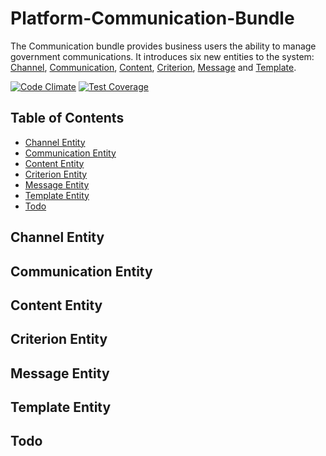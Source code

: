 # Platform-Communication-Bundle

The Communication bundle provides business users the ability to manage government communications. It introduces six new entities to the system: [Channel](Entity/Channel.php), [Communication](Entity/Communication.php), [Content](Entity/Content.php), [Criterion](Entity/Criterion.php), [Message](Entity/Message.php) and [Template](Entity/Template.php).

[![Code Climate](https://codeclimate.com/github/DigitalState/Platform-Communication-Bundle/badges/gpa.svg)](https://codeclimate.com/github/DigitalState/Platform-Communication-Bundle)
[![Test Coverage](https://codeclimate.com/github/DigitalState/Platform-Communication-Bundle/badges/coverage.svg)](https://codeclimate.com/github/DigitalState/Platform-Communication-Bundle/coverage)

## Table of Contents

- [Channel Entity](#channel-entity)
- [Communication Entity](#communication-entity)
- [Content Entity](#content-entity)
- [Criterion Entity](#criterion-entity)
- [Message Entity](#message-entity)
- [Template Entity](#template-entity)
- [Todo](#todo)

## Channel Entity

## Communication Entity

## Content Entity

## Criterion Entity

## Message Entity

## Template Entity

## Todo

